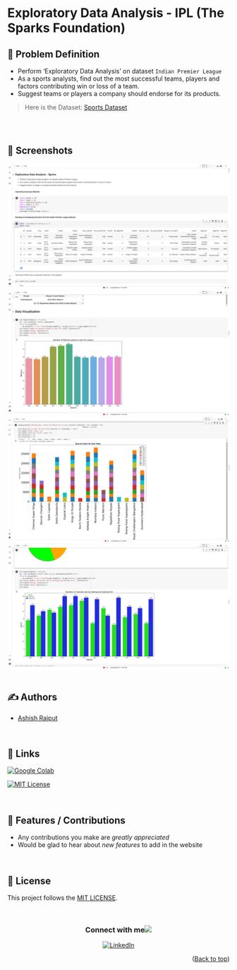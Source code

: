 # Exploratory Data Analysis - IPL (The Sparks Foundation)



## 📌 Problem Definition

- Perform ‘Exploratory Data Analysis’ on dataset `Indian Premier League`
- As a sports analysts, find out the most successful teams, players and factors contributing win or loss of a team.
- Suggest teams or players a company should endorse for its products.

> Here is the Dataset: <a href = "https://github.com/Mr-Rajput801/IPL-Data-Analysis/tree/main/datasets">Sports Dataset</a>


<br><br>

## 👀 Screenshots

<img src = "/assets/1.png">
<img src = "/assets/2.png">
<img src = "/assets/3.png">
<img src = "/assets/4.png">
<br>


<br>

## ✍️ Authors

- [Ashish Rajput](https://github.com/Mr-Rajput801)

<br>

## 🔗 Links


<a href='https://colab.research.google.com/drive/1kmXmcPO43Fc5_gGJs5b3dRZnmhv4y_Pg' target="_blank"><img alt='Google Colab' src='https://img.shields.io/badge/Google_Colab-100000?style=for-the-badge&logo=Google Colab&logoColor=FFA200&labelColor=000000&color=FFFFFF'/></a>

[![MIT License](https://img.shields.io/badge/License-MIT-green.svg)](https://choosealicense.com/licenses/mit/)


<br>

## 📌 Features / Contributions
* Any contributions you make are _greatly appreciated_
* Would be glad to hear about _new features_ to add in the website

<br />

## 🪪 License
This project follows the [MIT LICENSE](https://choosealicense.com/licenses/mit/).

<br />

<div align="center">
<h3> Connect with me<a href="https://gifyu.com/image/Zy2f"><img src="https://github.com/milaan9/milaan9/blob/main/Handshake.gif" width="50px"></a>
</h3> 
<p align="center">

 <a href="https://www.linkedin.com/in/agarwal-himanshu" target="_blank"><img alt="LinkedIn" width="35px" src="https://cdn.iconscout.com/icon/free/png-512/free-linkedin-189-721962.png?f=webp&w=256"></a>
    
<p align="right">(<a href="#top">Back to top</a>)</p>
</p> 
